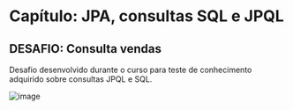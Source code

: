 # Capítulo: JPA, consultas SQL e JPQL

## DESAFIO: Consulta vendas

Desafio desenvolvido durante o curso para teste de conhecimento adquirido sobre consultas JPQL e SQL.

![image](https://github.com/Sammy192/desafio-consulta-vendas/assets/53224915/d9bc4f20-04f9-4e7c-bef4-3d1e44efee3c)
